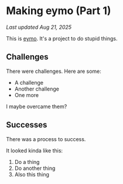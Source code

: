 # Making eymo (Part 1)

_Last updated Aug 21, 2025_

This is [eymo](https://github.com/jackrr/eymo). It's a project to do stupid things.

## Challenges

There were challenges. Here are some:

- A challenge
- Another challenge
- One more

I maybe overcame them?

## Successes

There was a process to success.

It looked kinda like this:

1. Do a thing
2. Do another thing
3. Also this thing


